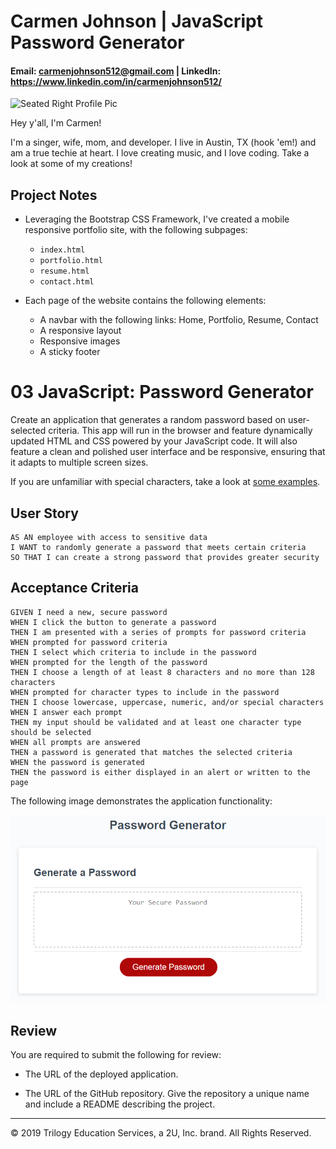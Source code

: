 # Carmen Johnson | JavaScript Password Generator

#### Email: carmenjohnson512@gmail.com | LinkedIn: https://www.linkedin.com/in/carmenjohnson512/

![Seated Right Profile Pic](https://github.com/carmenjohnson512/carmenjohnson512.github.io/blob/master/css/seatedDotsProfileRight.jpg?raw=true)

Hey y'all, I'm Carmen!

I'm a singer, wife, mom, and developer. I live in Austin, TX (hook 'em!) and am a true techie at heart. I love creating music, and I love coding. Take a look at some of my creations!


## Project Notes

* Leveraging the Bootstrap CSS Framework, I've created a mobile responsive portfolio site, with the following subpages:
    * `index.html` 
    * `portfolio.html` 
    * `resume.html`
    * `contact.html`

* Each page of the website contains the following elements:

   * A navbar with the following links: Home, Portfolio, Resume, Contact
   * A responsive layout
   * Responsive images
   * A sticky footer



# 03 JavaScript: Password Generator

Create an application that generates a random password based on user-selected criteria. This app will run in the browser and feature dynamically updated HTML and CSS powered by your JavaScript code. It will also feature a clean and polished user interface and be responsive, ensuring that it adapts to multiple screen sizes.

If you are unfamiliar with special characters, take a look at [some examples](https://www.owasp.org/index.php/Password_special_characters).

## User Story

```
AS AN employee with access to sensitive data
I WANT to randomly generate a password that meets certain criteria
SO THAT I can create a strong password that provides greater security
```

## Acceptance Criteria

```
GIVEN I need a new, secure password
WHEN I click the button to generate a password
THEN I am presented with a series of prompts for password criteria
WHEN prompted for password criteria
THEN I select which criteria to include in the password
WHEN prompted for the length of the password
THEN I choose a length of at least 8 characters and no more than 128 characters
WHEN prompted for character types to include in the password
THEN I choose lowercase, uppercase, numeric, and/or special characters
WHEN I answer each prompt
THEN my input should be validated and at least one character type should be selected
WHEN all prompts are answered
THEN a password is generated that matches the selected criteria
WHEN the password is generated
THEN the password is either displayed in an alert or written to the page
```

The following image demonstrates the application functionality:

![password generator demo](./Assets/03-javascript-homework-demo.png)

## Review

You are required to submit the following for review:

* The URL of the deployed application.

* The URL of the GitHub repository. Give the repository a unique name and include a README describing the project.

- - -
© 2019 Trilogy Education Services, a 2U, Inc. brand. All Rights Reserved.
